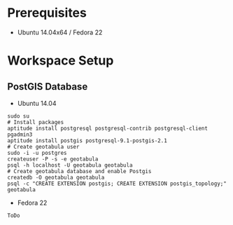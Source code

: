 # Prerequisites
- Ubuntu 14.04x64 / Fedora 22

# Workspace Setup
## PostGIS Database
- Ubuntu 14.04
```
sudo su
# Install packages
aptitude install postgresql postgresql-contrib postgresql-client pgadmin3
aptitude install postgis postgresql-9.1-postgis-2.1
# Create geotabula user
sudo -i -u postgres
createuser -P -s -e geotabula
psql -h localhost -U geotabula geotabula
# Create geotabula database and enable Postgis
createdb -O geotabula geotabula
psql -c "CREATE EXTENSION postgis; CREATE EXTENSION postgis_topology;" geotabula
```
- Fedora 22
```
ToDo
```
